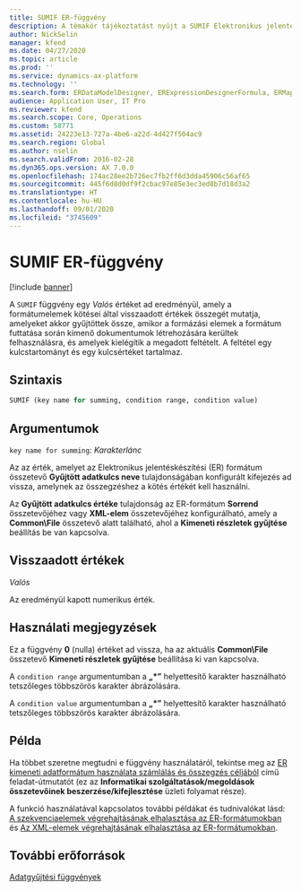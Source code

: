 ```yaml
---
title: SUMIF ER-függvény
description: A témakör tájékoztatást nyújt a SUMIF Elektronikus jelentéskészítés (ER) függvény használatának módjáról.
author: NickSelin
manager: kfend
ms.date: 04/27/2020
ms.topic: article
ms.prod: ''
ms.service: dynamics-ax-platform
ms.technology: ''
ms.search.form: ERDataModelDesigner, ERExpressionDesignerFormula, ERMappedFormatDesigner, ERModelMappingDesigner
audience: Application User, IT Pro
ms.reviewer: kfend
ms.search.scope: Core, Operations
ms.custom: 58771
ms.assetid: 24223e13-727a-4be6-a22d-4d427f504ac9
ms.search.region: Global
ms.author: nselin
ms.search.validFrom: 2016-02-28
ms.dyn365.ops.version: AX 7.0.0
ms.openlocfilehash: 174ac28ee2b726ec7fb2ff6d3dda45906c56af65
ms.sourcegitcommit: 445f6d8d0df9f2cbac97e85e3ec3ed8b7d18d3a2
ms.translationtype: HT
ms.contentlocale: hu-HU
ms.lasthandoff: 09/01/2020
ms.locfileid: "3745609"
---
```

# <a name="sumif-er-function"></a>SUMIF ER-függvény

[!include [banner](../includes/banner.md)]

A `SUMIF` függvény egy *Valós* értéket ad eredményül, amely a formátumelemek kötései által visszaadott értékek összegét mutatja, amelyeket akkor gyűjtöttek össze, amikor a formázási elemek a formátum futtatása során kimenő dokumentumok létrehozására kerültek felhasználásra, és amelyek kielégítik a megadott feltételt. A feltétel egy kulcstartományt és egy kulcsértéket tartalmaz.

## <a name="syntax"></a>Szintaxis

```vb
SUMIF (key name for summing, condition range, condition value)
```

## <a name="arguments"></a>Argumentumok

`key name for summing`: *Karakterlánc*

Az az érték, amelyet az Elektronikus jelentéskészítési (ER) formátum összetevő **Gyűjtött adatkulcs neve** tulajdonságában konfigurált kifejezés ad vissza, amelynek az összegzéshez a kötés értékét kell használni.

Az **Gyűjtött adatkulcs értéke** tulajdonság az ER-formátum **Sorrend** összetevőjéhez vagy **XML-elem** összetevőjéhez konfigurálható, amely a **Common\\File** összetevő alatt található, ahol a **Kimeneti részletek gyűjtése** beállítás be van kapcsolva.

## <a name="return-values"></a>Visszaadott értékek

*Valós*

Az eredményül kapott numerikus érték.

## <a name="usage-notes"></a>Használati megjegyzések

Ez a függvény **0** (nulla) értéket ad vissza, ha az aktuális **Common\\File** összetevő **Kimeneti részletek gyűjtése** beállítása ki van kapcsolva.

A `condition range` argumentumban a **„\*”** helyettesítő karakter használható tetszőleges többszörös karakter ábrázolására.

A `condition value` argumentumban a **„\*”** helyettesítő karakter használható tetszőleges többszörös karakter ábrázolására.

## <a name="example"></a>Példa

Ha többet szeretne megtudni e függvény használatáról, tekintse meg az [ER kimeneti adatformátum használata számlálás és összegzés céljából](tasks/er-format-counting-summing-1.md) című feladat-útmutatót (ez az **Informatikai szolgáltatások/megoldások összetevőinek beszerzése/kifejlesztése** üzleti folyamat része).

A funkció használatával kapcsolatos további példákat és tudnivalókat lásd: [A szekvenciaelemek végrehajtásának elhalasztása az ER-formátumokban](er-defer-sequence-element.md#Example) és [Az XML-elemek végrehajtásának elhalasztása az ER-formátumokban](er-defer-xml-element.md#Example).

## <a name="additional-resources"></a>További erőforrások

[Adatgyűjtési függvények](er-functions-category-data-collection.md)
